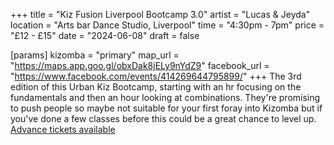 +++
title = "Kiz Fusion Liverpool Bootcamp 3.0"
artist = "Lucas & Jeyda"
location = "Arts bar Dance Studio, Liverpool"
time = "4:30pm - 7pm"
price = "£12 - £15"
date = "2024-06-08"
draft = false

[params]
kizomba = "primary"
map_url = "https://maps.app.goo.gl/obxDak8jELy9nYdZ9"
facebook_url = "https://www.facebook.com/events/414269644795899/"
+++
The 3rd edition of this Urban Kiz Bootcamp, starting with an hr focusing on the fundamentals and then an hour looking at combinations. They're promising to push people so maybe not suitable for your first foray into Kizomba but if you've done a few classes before this could be a great chance to level up. [Advance tickets available](https://forms.gle/QRHmg1QbJWfFH9Y6A)